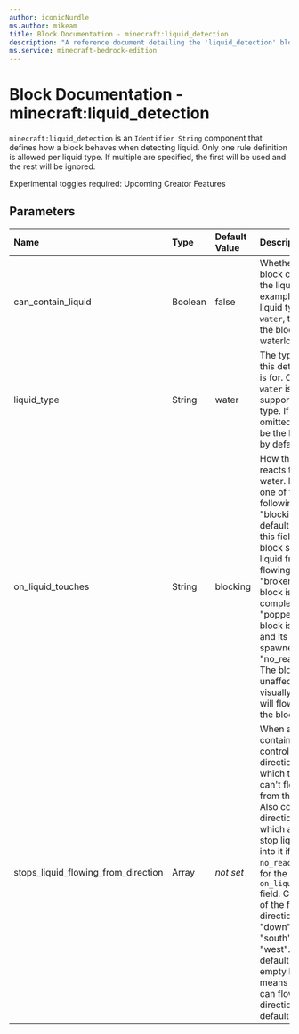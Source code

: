 ```yaml
---
author: iconicNurdle
ms.author: mikeam
title: Block Documentation - minecraft:liquid_detection
description: "A reference document detailing the 'liquid_detection' block component"
ms.service: minecraft-bedrock-edition
---
```


# Block Documentation - minecraft:liquid_detection

`minecraft:liquid_detection` is an `Identifier String` component that defines how a block behaves when detecting liquid. Only one rule definition is allowed per liquid type. If multiple are specified, the first will be used and the rest will be ignored.

Experimental toggles required: Upcoming Creator Features

## Parameters

| Name| Type |Default Value| Description
:-----------|:-----------|:-----------|:-----------|
| can_contain_liquid | Boolean | false | Whether this block can contain the liquid. For example, if the liquid type is `water`, this means the block can be waterlogged. |
| liquid_type | String | water | The type of liquid this detection rule is for. Currently, `water` is the only supported liquid type. If this field is omitted, `water` will be the liquid type by default. |
| on_liquid_touches | String | blocking | How the block reacts to flowing water. Must be one of the following options: </br>"blocking" - The default value for this field. The block stops the liquid from flowing. </br>"broken" - The block is destroyed completely. </br>"popped" - The block is destroyed and its item is spawned.</br>"no_reaction" - The block is unaffected; visually, the liquid will flow through the block. |
| stops_liquid_flowing_from_direction | Array | *not set* | When a block contains a liquid, controls the directions in which the liquid can't flow out from the block. Also controls the directions in which a block can stop liquid flowing into it if `no_reaction` is set for the `on_liquid_touches` field. Can be a list of the following directions: "up", "down", "north", "south", "east", "west". The default is an empty list; this means that liquid can flow out of all directions by default. |



